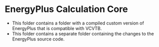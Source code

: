 # EnergyPlus Calculation Core

- This folder contains a folder with a compiled custom version of EnergyPlus that is compatible with VCVTB. 
- This folder contains a separate folder containing the changes to the EnergyPlus source code.
